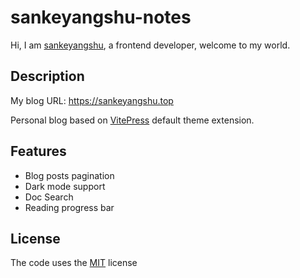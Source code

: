 # sankeyangshu-notes

Hi, I am [sankeyangshu](https://github.com/sankeyangshu), a frontend developer, welcome to my world.

## Description

My blog URL: https://sankeyangshu.top

Personal blog based on [VitePress](https://vitepress.dev/) default theme extension.

## Features

- Blog posts pagination
- Dark mode support
- Doc Search
- Reading progress bar

## License

The code uses the [MIT](https://github.com/sankeyangshu/sankeyangshu-notes/blob/master/LICENSE) license
